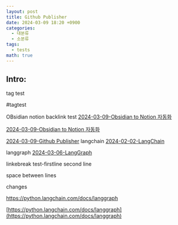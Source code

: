 ```yaml
---
layout: post
title: Github Publisher
date: 2024-03-09 18:20 +0900
categories:
  - 대분류
  - 소분류
tags:
  - tests
math: true
---
```


## Intro: 

tag test

#tagtest

OBsidian notion backlink test
[2024-03-09-Obsidian to Notion 자동화](_posts/2024-03-09-Obsidian%20to%20Notion%20자동화.md)


[2024-03-09-Obsidian to Notion 자동화](_posts/2024-03-09-Obsidian%20to%20Notion%20자동화.md)


[2024-03-09-Github Publisher](_posts/2024-03-09-Github%20Publisher.md)
langchain
[2024-02-02-LangChain](2024-02-02-LangChain.md)

langgraph
[2024-03-06-LangGraph](_posts/2024-03-06-LangGraph.md)


linkebreak test-firstline
second line

space between lines

changes

https://python.langchain.com/docs/langgraph

[https://python.langchain.com/docs/langgraph](https://python.langchain.com/docs/langgraph)

